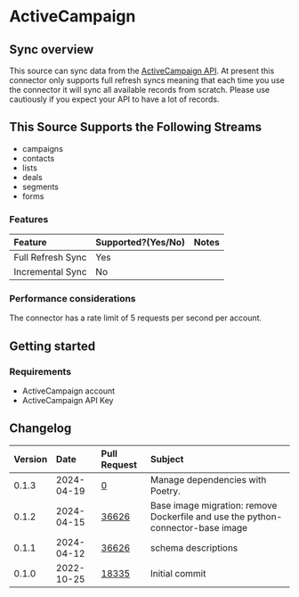 # ActiveCampaign

## Sync overview

This source can sync data from the [ActiveCampaign API](https://developers.activecampaign.com/reference/overview). At present this connector only supports full refresh syncs meaning that each time you use the connector it will sync all available records from scratch. Please use cautiously if you expect your API to have a lot of records.

## This Source Supports the Following Streams

* campaigns
* contacts
* lists
* deals
* segments
* forms

### Features

| Feature | Supported?\(Yes/No\) | Notes |
| :--- | :--- | :--- |
| Full Refresh Sync | Yes |  |
| Incremental Sync | No |  |

### Performance considerations

The connector has a rate limit of 5 requests per second per account.

## Getting started

### Requirements

* ActiveCampaign account
* ActiveCampaign API Key

## Changelog

| Version | Date       | Pull Request | Subject                                                    |
|:--------|:-----------| :----------- |:-----------------------------------------------------------|
| 0.1.3 | 2024-04-19 | [0](https://github.com/airbytehq/airbyte/pull/0) | Manage dependencies with Poetry. |
| 0.1.2 | 2024-04-15 | [36626](https://github.com/airbytehq/airbyte/pull/36626) | Base image migration: remove Dockerfile and use the python-connector-base image |
| 0.1.1 | 2024-04-12 | [36626](https://github.com/airbytehq/airbyte/pull/36626) | schema descriptions |
| 0.1.0 | 2022-10-25 | [18335](https://github.com/airbytehq/airbyte/pull/18335) | Initial commit |
